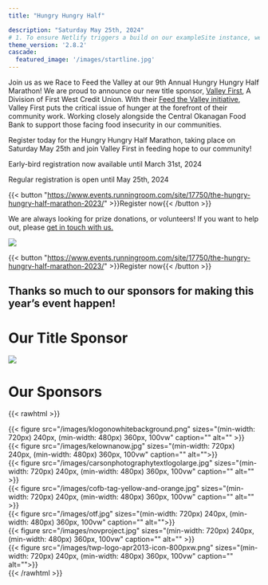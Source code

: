 ```yaml
---
title: "Hungry Hungry Half"

description: "Saturday May 25th, 2024"
# 1. To ensure Netlify triggers a build on our exampleSite instance, we need to change a file in the exampleSite directory.
theme_version: '2.8.2'
cascade:
  featured_image: '/images/startline.jpg'
---
```

Join us as we Race to Feed the Valley at our 9th Annual Hungry Hungry Half Marathon! We are proud to announce our new title sponsor, [Valley First](https://www.valleyfirst.com), A Division of First West Credit Union. With their [Feed the Valley initiative](https://www.valleyfirst.com/community-leadership/feed-the-valley), Valley First puts the critical issue of hunger at the forefront of their community work. Working closely alongside the Central Okanagan Food Bank to support those facing food insecurity in our communities.

Register today for the Hungry Hungry Half Marathon, taking place on Saturday May 25th and join Valley First in feeding hope to our community!

Early-bird registration now available until March 31st, 2024

Regular registration is open until May 25th, 2024

{{< button "https://www.events.runningroom.com/site/17750/the-hungry-hungry-half-marathon-2023/" >}}Register now{{< /button >}}

We are always looking for prize donations, or volunteers! If you want to help out, please [get in touch with us.](mailto:hungryhungryhalfkelowna@gmail.com)

![](/images/runners.jpg)

{{< button "https://www.events.runningroom.com/site/17750/the-hungry-hungry-half-marathon-2023/" >}}Register now{{< /button >}}

## Thanks so much to our sponsors for making this year’s event happen!

# Our Title Sponsor

![](/images/vf_ado.png)

# Our Sponsors

{{< rawhtml >}}
<div class="row">
  <div class="col3">
    {{< figure src="/images/klogonowhitebackground.png" sizes="(min-width: 720px) 240px, (min-width: 480px) 360px, 100vw" caption="" alt="" >}}
  </div>
  <div class="col3">
    {{< figure src="/images/kelownanow.jpg" sizes="(min-width: 720px) 240px, (min-width: 480px) 360px, 100vw" caption="" alt="">}}
  </div>
  <div class="col3">
    {{< figure src="/images/carsonphotographytextlogolarge.jpg" sizes="(min-width: 720px) 240px, (min-width: 480px) 360px, 100vw" caption="" alt="" >}}
  </div>
</div>
<div class="row">
  <div class="col3">
    {{< figure src="/images/cofb-tag-yellow-and-orange.jpg" sizes="(min-width: 720px) 240px, (min-width: 480px) 360px, 100vw" caption="" alt="" >}}
  </div>
  <div class="col3">
    {{< figure src="/images/otf.jpg" sizes="(min-width: 720px) 240px, (min-width: 480px) 360px, 100vw" caption="" alt="">}}
  </div>
  <div class="col3">
    {{< figure src="/images/novproject.jpg" sizes="(min-width: 720px) 240px, (min-width: 480px) 360px, 100vw" caption="" alt="" >}}
  </div>
</div>
<div class="row">
  <div class="col3">

  </div>
  <div class="col3">
    {{< figure src="/images/twp-logo-apr2013-icon-800pxw.png" sizes="(min-width: 720px) 240px, (min-width: 480px) 360px, 100vw" caption="" alt="">}}
  </div>
  <div class="col3">

  </div>
</div>
{{< /rawhtml >}}

